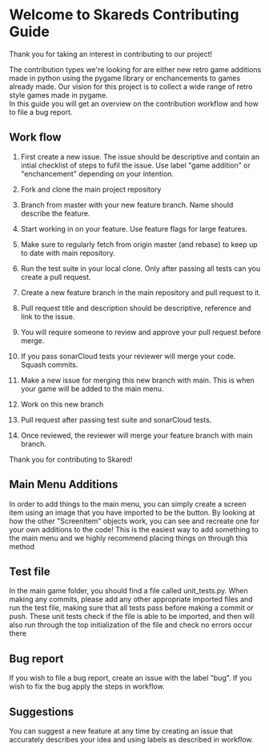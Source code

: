 # Welcome to Skareds Contributing Guide
Thank you for taking an interest in contributing to our project!

The contribution types we're looking for are either new retro game additions made in python using the pygame library or enchancements to games already made. 
Our vision for this project is to collect a wide range of retro style games made in pygame.  
In this guide you will get an overview on the contribution workflow and how to file a bug report.


## Work flow
1. First create a new issue. The issue should be descriptive and contain an intial checklist of steps to fufil the issue. Use label "game addition" or "enchancement" depending on your intention. 

2. Fork and clone the main project repository

3. Branch from master with your new feature branch. Name should describe the feature. 

4. Start working in on your feature. Use feature flags for large features.

5. Make sure to regularly fetch from origin master (and rebase) to keep up to date with main repository. 

6. Run the test suite in your local clone. Only after passing all tests can you create a pull request.

7. Create a new feature branch in the main repository and pull request to it.
8. Pull request title and description should be descriptive, reference and link to the issue. 
9. You will require someone to review and approve your pull request before merge. 
10. If you pass sonarCloud tests your reviewer will merge your code. Squash commits. 
11. Make a new issue for merging this new branch with main. This is when your game will be added to the main menu.
12. Work on this new branch
13. Pull request after passing test suite and sonarCloud tests. 
14. Once reviewed, the reviewer will merge your feature branch with main branch.

Thank you for contributing to Skared!

## Main Menu Additions
In order to add things to the main menu, you can simply create a screen item using an image that you have imported to be the button. By looking at how the other "ScreenItem" objects work, you can see and recreate one for your own additions to the code! This is the easiest way to add something to the main menu and we highly recommend placing things on through this method

## Test file
In the main game folder, you should find a file called unit_tests.py. When making any commits, please add any other appropriate imported files and run the test file, making sure that all tests pass before making a commit or push. These unit tests check if the file is able to be imported, and then will also run through the top initialization of the file and check no errors occur there

## Bug report
If you wish to file a bug report, create an issue with the label "bug". If you wish to fix the bug apply the steps in workflow. 

## Suggestions
You can suggest a new feature at any time by creating an issue that accurately describes your idea and using labels as described in workflow.




